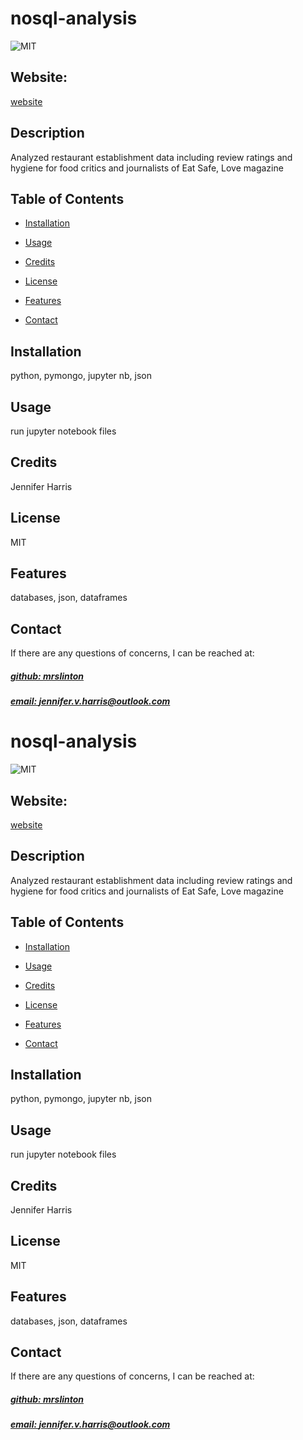 # nosql-analysis
![MIT](https://img.shields.io/badge/License-MIT-blue)

## Website: 
[website](https://github.com/mrslinton/nosql-analysis)

## Description
Analyzed restaurant establishment data including review ratings and hygiene for food critics and journalists of Eat Safe, Love magazine



## Table of Contents
- [Installation](#installation)
- [Usage](#usage)
- [Credits](#credits)
- [License](#license)
- [Features](#features)

- [Contact](#contact)

## Installation
python, pymongo, jupyter nb, json

## Usage
run jupyter notebook files

## Credits
Jennifer Harris

## License
MIT

## Features
databases, json, dataframes



## Contact
If there are any questions of concerns, I can be reached at:
##### [github: mrslinton](https://github.com/mrslinton)
##### [email: jennifer.v.harris@outlook.com](mailto:jennifer.v.harris@outlook.com)
# nosql-analysis
![MIT](https://img.shields.io/badge/License-MIT-blue)

## Website: 
[website](https://github.com/mrslinton/nosql-analysis)

## Description
Analyzed restaurant establishment data including review ratings and hygiene for food critics and journalists of Eat Safe, Love magazine



## Table of Contents
- [Installation](#installation)
- [Usage](#usage)
- [Credits](#credits)
- [License](#license)
- [Features](#features)

- [Contact](#contact)

## Installation
python, pymongo, jupyter nb, json

## Usage
run jupyter notebook files

## Credits
Jennifer Harris

## License
MIT

## Features
databases, json, dataframes



## Contact
If there are any questions of concerns, I can be reached at:
##### [github: mrslinton](https://github.com/mrslinton)
##### [email: jennifer.v.harris@outlook.com](mailto:jennifer.v.harris@outlook.com)
